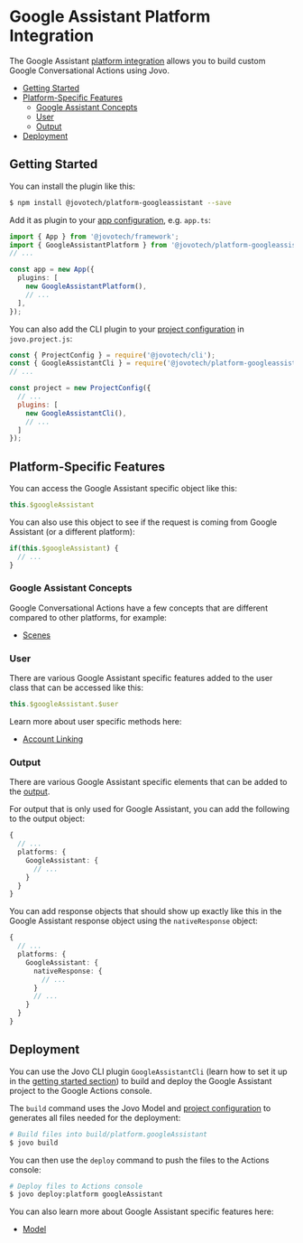 # Google Assistant Platform Integration

The Google Assistant [platform integration](../docs/platforms.md) allows you to build custom Google Conversational Actions using Jovo.

- [Getting Started](#getting-started)
- [Platform-Specific Features](#platform-specific-features)
  - [Google Assistant Concepts](#google-assistant-concepts)
  - [User](#user)
  - [Output](#output)
- [Deployment](#deployment)

## Getting Started

You can install the plugin like this:

```sh
$ npm install @jovotech/platform-googleassistant --save
```

Add it as plugin to your [app configuration](../docs/app-config.md), e.g. `app.ts`:

```typescript
import { App } from '@jovotech/framework';
import { GoogleAssistantPlatform } from '@jovotech/platform-googleassistant';
// ...

const app = new App({
  plugins: [
    new GoogleAssistantPlatform(),
    // ...
  ],
});
```

You can also add the CLI plugin to your [project configuration](../docs/project-config.md) in `jovo.project.js`:

```js
const { ProjectConfig } = require('@jovotech/cli');
const { GoogleAssistantCli } = require('@jovotech/platform-googleassistant');
// ...

const project = new ProjectConfig({
  // ...
  plugins: [
    new GoogleAssistantCli(),
    // ...
  ]
});
```

## Platform-Specific Features

You can access the Google Assistant specific object like this:

```typescript
this.$googleAssistant
```

You can also use this object to see if the request is coming from Google Assistant (or a different platform):

```typescript
if(this.$googleAssistant) {
  // ...
}
```

### Google Assistant Concepts

Google Conversational Actions have a few concepts that are different compared to other platforms, for example:

* [Scenes](./docs/scenes.md)


### User

There are various Google Assistant specific features added to the user class that can be accessed like this:

```typescript
this.$googleAssistant.$user
```

Learn more about user specific methods here:

* [Account Linking](./docs/account-linking.md)



### Output

There are various Google Assistant specific elements that can be added to the [output](../../docs/output.md).

For output that is only used for Google Assistant, you can add the following to the output object:

```typescript
{
  // ...
  platforms: {
    GoogleAssistant: {
      // ...
    }
  }
}
```

You can add response objects that should show up exactly like this in the Google Assistant response object using the `nativeResponse` object:

```typescript
{
  // ...
  platforms: {
    GoogleAssistant: {
      nativeResponse: {
        // ...
      }
      // ...
    }
  }
}
```

## Deployment

You can use the Jovo CLI plugin `GoogleAssistantCli` (learn how to set it up in the [getting started section](#getting-started)) to build and deploy the Google Assistant project to the Google Actions console.

The `build` command uses the Jovo Model and [project configuration](../../docs/project-config.md) to generates all files needed for the deployment:

```sh
# Build files into build/platform.googleAssistant
$ jovo build
```

You can then use the `deploy` command to push the files to the Actions console:

```sh
# Deploy files to Actions console
$ jovo deploy:platform googleAssistant
```

You can also learn more about Google Assistant specific features here:

* [Model](./docs/model.md)
